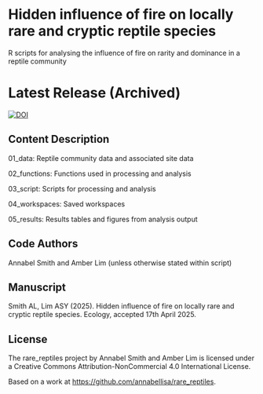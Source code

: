 # Hidden influence of fire on locally rare and cryptic reptile species

R scripts for analysing the influence of fire on rarity and dominance in a reptile community

# Latest Release (Archived)
[![DOI](https://zenodo.org/badge/604401015.svg)](https://zenodo.org/records/15259359)

## Content Description

01_data: Reptile community data and associated site data

02_functions: Functions used in processing and analysis

03_script: Scripts for processing and analysis

04_workspaces: Saved workspaces

05_results: Results tables and figures from analysis output

## Code Authors

Annabel Smith and Amber Lim (unless otherwise stated within script)

## Manuscript

Smith AL, Lim ASY (2025). Hidden influence of fire on locally rare and cryptic reptile species. Ecology, accepted 17th April 2025.

## License

The rare_reptiles project by Annabel Smith and Amber Lim is licensed under a Creative Commons Attribution-NonCommercial 4.0 International License.

Based on a work at https://github.com/annabellisa/rare_reptiles.
